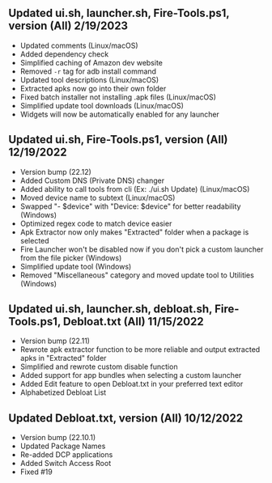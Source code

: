 ## Updated ui.sh, launcher.sh, Fire-Tools.ps1, version (All) 2/19/2023
- Updated comments (Linux/macOS)
- Added dependency check
- Simplified caching of Amazon dev website
- Removed `-r` tag for adb install command
- Updated tool descriptions (Linux/macOS)
- Extracted apks now go into their own folder
- Fixed batch installer not installing .apk files (Linux/macOS)
- Simplified update tool downloads (Linux/macOS)
- Widgets will now be automatically enabled for any launcher

## Updated ui.sh, Fire-Tools.ps1, version (All) 12/19/2022
- Version bump (22.12)
- Added Custom DNS (Private DNS) changer
- Added ability to call tools from cli (Ex: ./ui.sh Update) (Linux/macOS)
- Moved device name to subtext (Linux/macOS)
- Swapped "- $device" with "Device: $device" for better readability (Windows)
- Optimized regex code to match device easier
- Apk Extractor now only makes "Extracted" folder when a package is selected
- Fire Launcher won't be disabled now if you don't pick a custom launcher from the file picker (Windows)
- Simplified update tool (Windows)
- Removed "Miscellaneous" category and moved update tool to Utilities (Windows)

## Updated ui.sh, launcher.sh, debloat.sh, Fire-Tools.ps1, Debloat.txt (All) 11/15/2022
- Version bump (22.11)
- Rewrote apk extractor function to be more reliable and output extracted apks in "Extracted" folder
- Simplified and rewrote custom disable function
- Added support for app bundles when selecting a custom launcher
- Added Edit feature to open Debloat.txt in your preferred text editor
- Alphabetized Debloat List

## Updated Debloat.txt, version (All) 10/12/2022
- Version bump (22.10.1)
- Updated Package Names
- Re-added DCP applications
- Added Switch Access Root
- Fixed #19
